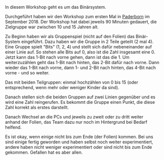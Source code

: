 In diesem Workshop geht es um das Binärsystem.

Durchgeführt haben wir den Workshop zum ersten Mal in [Paderborn](http://www.devoxx4kids.de/paderborn/) im September 2018.
Der Workshop hat dabei jeweils 90 Minuten gedauert, die Zielgruppe war zwischen 10 und 15 Jahren alt.

Zu Beginn haben wir als Gruppenspiel (nicht auf den Folien) das Binär-System eingeführt.
Dazu haben wir die Gruppe in 2 Teile geteilt (2 mal 4). 
Eine Gruppe spielt "Bits" (1, 2, 4) und stellt sich dafür nebeneinander auf einer Linie auf. 
So stehen alle Bits auf 0, also ist die Zahl insgesamt eine 0.
Jetzt kann das 1-Bit nach vorne gehen, dann ist das die 1.
Um weiterzuzählen geht das 1-Bit nach hinten, das 2-Bit dafür nach vorne.
Dann wieder das 1-Bit nach vorne, dann 1- und 2-Bit nach hinten, das 4-Bit nach vorne - und so weiter.

Das mit beiden Teilgruppen: einmal hochzählen von 0 bis 15 (oder entsprechend, wenn mehr oder weniger Kinder da sind).

Danach stellen sich die beiden Gruppen auf zwei Linien gegenüber und es wird eine Zahl reingerufen.
Es bekommt die Gruppe einen Punkt, die diese Zahl korrekt als erstes darstellt.

Danach Wechsel an die PCs und jeweils zu zweit oder zu dritt weiter anhand der Folien,
das Team dazu nur noch im Hintergrund bei Bedarf helfend.

Es ist okay, wenn einige nicht bis zum Ende (der Folien) kommen.
Bei uns sind einige fertig geworden und haben selbst noch weiter experimentiert,
andere haben nicht weniger experimentiert oder sind nicht bis zum Ende gekommen.
Gefallen hat es aber allen.
